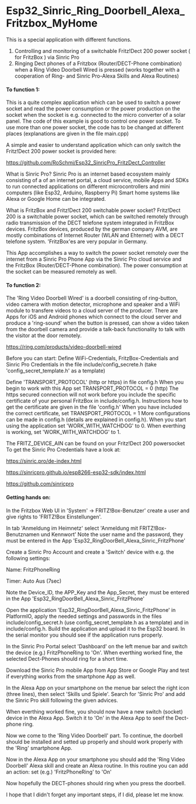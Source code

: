 # Esp32_Sinric_Ring_Doorbell_Alexa_Fritzbox_MyHome

This is a special application with different functions.

1) Controlling and monitoring of a switchable Fritz!Dect 200 power socket ( for FritzBox ) via Sinric Pro
2) Ringing Dect phones of a Fritzbox (Router/DECT-Phone combination) when a Ring Video Doorbell Wired is pressed (works together with a cooperation of Ring- and Sinric Pro-Alexa Skills and Alexa Routines)

#### To function 1:

This is a quite complex application which can be used to switch a power socket and read the power consumption or the power production on the socket when the socket is e.g. connected to the micro converter of a solar panel. The code of this example is good to control one power socket. To use more than one power socket, the code has to be changed at different places (explanations are given in the file main.cpp)

A simple and easier to understand application which can only switch the Fritz!Dect 200 power socket is provided here:

https://github.com/RoSchmi/Esp32_SinricPro_FritzDect_Controller

What is Sinric Pro?
Sinric Pro is an internet based ecosystem mainly consisting of a of an internet portal, a cloud service, mobile Apps and SDKs to run connected applications on different microcontrollers and mini computers (like Esp32, Arduino, Raspberry Pi) Smart home systems like Alexa or Google Home can be integrated.

What is FritzBox and Fritz!Dect 200 switchable power socket?
Fritz!Dect 200 is a switchable power socket, which can be switched remotely through radio transmission of the DECT telefone system integrated in FritzBox devices. FritzBox devices, produced by the german company AVM, are mostly combinations of Internet Router (WLAN and Ehternet) with a DECT telefone system. 'FritzBox'es are very popular in Germany.

This App accomplishes a way to switch the power socket remotely over the internet from a Sinric Pro Phone App via the Sinric Pro cloud service and the FritzBox (Router/DECT-Phone combination). The power consumption at the socket can be measured remotely as well.

#### To function 2:

The 'Ring Video Doorbell Wired' is a doorbell consisting of ring-button, video camera with motion detector, microphone and speaker and a WiFi module to transfere videos to a cloud server of the producer. There are Apps for iOS and Android phones which connect to the cloud server and produce a 'ring-sound' when the button is pressed, can show a video taken from the doorbell camera and provide a talk-back functionality to talk with the visitor at the door remotely.

https://ring.com/products/video-doorbell-wired

Before you can start:
Define WiFi-Credentials, FritzBox-Credentials and Sinric Pro Credentials in the file include/config_secrete.h (take 'config_secret_template.h' as a template)

Define 'TRANSPORT_PROTOCOL' (http or https) in file config.h When you begin to work with this App set TRANSPORT_PROTOCOL = 0 (http) The https secured connection will not work before you include the specific certificate of your personal FritzBox in include/config.h. Instructions how to get the certificate are given in the file 'config.h' When you have included the correct certificate, set TRANSPORT_PROTOCOL = 1 More configurations can be made in config.h (details are explained in config.h).
When you start using the application set 'WORK_WITH_WATCHDOG' to 0. When everthing is working, set 'WORK_WITH_WATCHDOG' to 1.

The FRITZ_DEVICE_AIN can be found on your Fritz!Dect 200 powersocket To get the Sinric Pro Credentials have a look at:

https://sinric.pro/de-index.html

https://sinricpro.github.io/esp8266-esp32-sdk/index.html

https://github.com/sinricpro

#### Getting hands on:
In the Fritzbox Web UI in 'System' -> FRITZ!Box-Benutzer' create a user and give rights to 'FRITZ!Box Einstellungen'.

In tab 'Anmeldung im Heimnetz' select 'Anmeldung mit FRITZ!Box-Benutznamen und Kennwort' Note the user name and the password, they must be entered in the App 'Esp32_RingDoorBell_Alexa_Sinric_FritzPhone'

Create a Sinric Pro Account and create a 'Switch' device with e.g. the following settings:

Name: FritzPhoneRing

Timer: Auto Aus (7sec)

Note the Device_ID, the APP_Key and the App_Secret, they must be entered in the App 'Esp32_RingDoorBell_Alexa_Sinric_FritzPhone'

Open the application 'Esp32_RingDoorBell_Alexa_Sinric_FritzPhone' in PlatformIO, apply the needed settings and passwords in the files include/config_secret.h (use config_secret_template.h as a template) and in include/config.h. Build the application and upload it to the Esp32 board. In the serial monitor you should see if the application runs properly.

In the Sinric Pro Portal select 'Dashboard' on the left menue bar and switch the device (e.g.) FritzPhoneRing to 'On'. When everthing worked fine, the selected Dect-Phones should ring for a short time.

Download the Sinric Pro mobile App from App Store or Google Play and test if everything works from the smartphone App as well.

In the Alexa App on your smartphone on the menue bar select the right icon (three lines), then select 'Skills und Spiele'. Search for 'Sinric Pro' and add the Sinric Pro skill following the given advices.

When everthing worked fine, you should now have a new switch (socket) device in the Alexa App. Switch it to 'On' in the Alexa App to seeif the Dect-phone ring.

Now we come to the 'Ring Video Doorbell' part. To continue, the doorbell should be installed and setted up properly and should work properly with the 'Ring' smartphone App.

Now in the Alexa App on your smartphone you should add the 'Ring Video Doorbell' Alexa skill and create an Alexa routine. In this routine you can add an action: set (e.g.) 'FritzPhoneRing' to 'On'

Now hopefully the DECT-phones should ring when you press the doorbell.

I hope that I didn't forget any important steps, if I did, please let me know.
